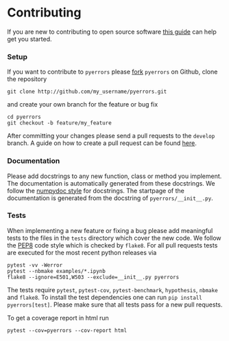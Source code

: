 # Contributing

If you are new to contributing to open source software [this guide](https://opensource.guide/how-to-contribute) can help get you started.

### Setup
If you want to contribute to `pyerrors` please [fork](https://docs.github.com/en/get-started/quickstart/fork-a-repo) `pyerrors` on Github, clone the repository
```
git clone http://github.com/my_username/pyerrors.git
```
and create your own branch for the feature or bug fix
```
cd pyerrors
git checkout -b feature/my_feature
```
After committing your changes please send a pull requests to the `develop` branch. A guide on how to create a pull request can be found [here](https://docs.github.com/en/pull-requests/collaborating-with-pull-requests/proposing-changes-to-your-work-with-pull-requests/creating-a-pull-request).

### Documentation
Please add docstrings to any new function, class or method you implement. The documentation is automatically generated from these docstrings. We follow the [numpydoc style](https://numpydoc.readthedocs.io/en/latest/format.html) for docstrings. The startpage of the documentation is generated from the docstring of `pyerrors/__init__.py`.

### Tests
When implementing a new feature or fixing a bug please add meaningful tests to the files in the `tests` directory which cover the new code.
We follow the [PEP8](https://peps.python.org/pep-0008/) code style which is checked by `flake8`.
For all pull requests tests are executed for the most recent python releases via
```
pytest -vv -Werror
pytest --nbmake examples/*.ipynb
flake8 --ignore=E501,W503 --exclude=__init__.py pyerrors
```
The tests require `pytest`, `pytest-cov`, `pytest-benchmark`, `hypothesis`, `nbmake` and `flake8`. To install the test dependencies one can run `pip install pyerrors[test]`.
Please make sure that all tests pass for a new pull requests.

To get a coverage report in html run
```
pytest --cov=pyerrors --cov-report html
```
